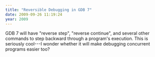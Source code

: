 ```yaml
---
title: "Reversible Debugging in GDB 7"
date: 2009-09-26 11:19:24
year: 2009
---
```

GDB 7 will have "reverse step", "reverse continue", and several other commands to step backward through a program's execution. This is seriously cool---I wonder whether it will make debugging concurrent programs easier too?
